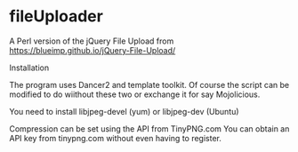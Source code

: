 # fileUploader
A Perl version of the jQuery File Upload from https://blueimp.github.io/jQuery-File-Upload/

Installation

The program uses Dancer2 and template toolkit. Of course the script can be modified to do wiithout these two or exchange it for say Mojolicious.

You need to install libjpeg-devel (yum) or libjpeg-dev (Ubuntu)

Compression can be set using the API from TinyPNG.com  You can obtain an API key from tinypng.com without even having to register.
